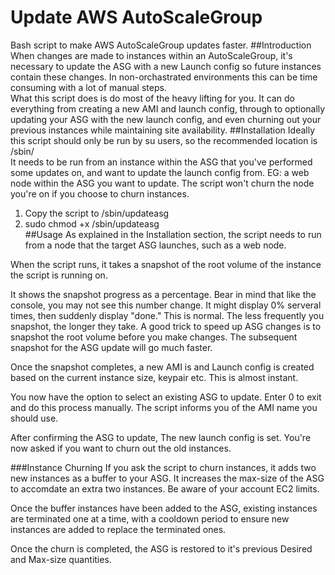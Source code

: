 # Update AWS AutoScaleGroup
Bash script to make AWS AutoScaleGroup updates faster.
##Introduction
When changes are made to instances within an AutoScaleGroup, it's necessary to update the ASG with a new Launch config so future 
instances contain these changes. In non-orchastrated environments this can be time consuming with a lot of manual steps.  
What this script does is do most of the heavy lifting for you. It can do everything from creating a new AMI and launch config, through to
optionally updating your ASG with the new launch config, and even churning out your previous instances while maintaining site availability.
##Installation
Ideally this script should only be run by su users, so the recommended location is /sbin/  
It needs to be run from an instance within the ASG that you've performed some updates on, and want to update the launch config from. 
EG: a web node within the ASG you want to update. The script won't churn the node you're on if you choose to churn instances.  
1. Copy the script to /sbin/updateasg  
2. sudo chmod +x /sbin/updateasg  
##Usage
As explained in the Installation section, the script needs to run from a node that the target ASG launches, such as a web node.

When the script runs, it takes a snapshot of the root volume of the instance the script is running on. 
 
It shows the snapshot progress as a percentage. Bear in mind that like the console, you may not see this number change. It might display 0% 
serveral times, then suddenly display "done." This is normal. The less frequently you snapshot, the longer they take. A good trick to speed up
ASG changes is to snapshot the root volume before you make changes. The subsequent snapshot for the ASG update will go much faster.

Once the snapshot completes, a new AMI is and Launch config is created based on the current instance size, keypair etc. 
This is almost instant.  

You now have the option to select an existing ASG to update. Enter 0 to exit and do this process manually. The script informs you of
the AMI name you should use.

After confirming the ASG to update, The new launch config is set. You're now asked if you want to churn out the old instances.

###Instance Churning
If you ask the script to churn instances, it adds two new instances as a buffer to your ASG. It increases the max-size of the ASG
to accomdate an extra two instances. Be aware of your account EC2 limits. 

Once the buffer instances have been added to the ASG, existing instances are terminated one at a time, with a cooldown period to ensure 
new instances are added to replace the terminated ones.

Once the churn is completed, the ASG is restored to it's previous Desired and Max-size quantities.
 
